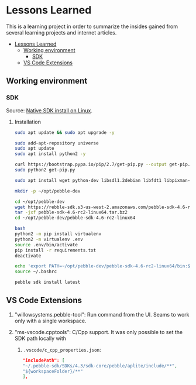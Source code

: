 # Lessons Learned

This is a learning project in order to summarize the insides gained from several learning projects and internet articles.

- [Lessons Learned](#lessons-learned)
  - [Working environment](#working-environment)
    - [SDK](#sdk)
  - [VS Code Extensions](#vs-code-extensions)

## Working environment

### SDK

Source: [Native SDK install on Linux](https://willow.systems/blog/pebble-sdk-installation-guide/).

1. Installation

   ```sh
   sudo apt update && sudo apt upgrade -y

   sudo add-apt-repository universe
   sudo apt update 
   sudo apt install python2 -y

   curl https://bootstrap.pypa.io/pip/2.7/get-pip.py --output get-pip.py
   sudo python2 get-pip.py

   sudo apt install wget python-dev libsdl1.2debian libfdt1 libpixman-1-0 npm gcc -y

   mkdir -p ~/opt/pebble-dev

   cd ~/opt/pebble-dev
   wget https://rebble-sdk.s3-us-west-2.amazonaws.com/pebble-sdk-4.6-rc2-linux64.tar.bz2
   tar -jxf pebble-sdk-4.6-rc2-linux64.tar.bz2
   cd ~/opt/pebble-dev/pebble-sdk-4.6-rc2-linux64
   
   bash
   python2 -m pip install virtualenv
   python2 -m virtualenv .env
   source .env/bin/activate
   pip install -r requirements.txt
   deactivate

   echo 'export PATH=~/opt/pebble-dev/pebble-sdk-4.6-rc2-linux64/bin:$PATH' >> ~/.bashrc 
   source ~/.bashrc

   pebble sdk install latest
   ```

## VS Code Extensions

1. "willowsystems.pebble-tool": Run command from the UI. Seams to work only with a single workspace.
1. "ms-vscode.cpptools": C/Cpp support. It was only possible to set the SDK path locally with
   1. `.vscode/c_cpp_properties.json`:

   ```json
      "includePath": [
      "~/.pebble-sdk/SDKs/4.3/sdk-core/pebble/aplite/include/**",
      "${workspaceFolder}/**"
      ],
